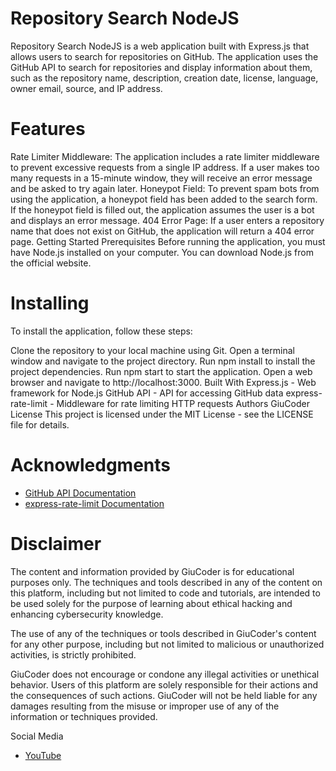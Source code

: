 # Repository Search NodeJS
Repository Search NodeJS is a web application built with Express.js that allows users to search for repositories on GitHub. The application uses the GitHub API to search for repositories and display information about them, such as the repository name, description, creation date, license, language, owner email, source, and IP address.

# Features
Rate Limiter Middleware: The application includes a rate limiter middleware to prevent excessive requests from a single IP address. If a user makes too many requests in a 15-minute window, they will receive an error message and be asked to try again later.
Honeypot Field: To prevent spam bots from using the application, a honeypot field has been added to the search form. If the honeypot field is filled out, the application assumes the user is a bot and displays an error message.
404 Error Page: If a user enters a repository name that does not exist on GitHub, the application will return a 404 error page.
Getting Started
Prerequisites
Before running the application, you must have Node.js installed on your computer. You can download Node.js from the official website.

# Installing
To install the application, follow these steps:

Clone the repository to your local machine using Git.
Open a terminal window and navigate to the project directory.
Run npm install to install the project dependencies.
Run npm start to start the application.
Open a web browser and navigate to http://localhost:3000.
Built With
Express.js - Web framework for Node.js
GitHub API - API for accessing GitHub data
express-rate-limit - Middleware for rate limiting HTTP requests
Authors
GiuCoder
License
This project is licensed under the MIT License - see the LICENSE file for details.

# Acknowledgments
- [GitHub API Documentation](https://docs.github.com/en/rest?apiVersion=2022-11-28)
- [express-rate-limit Documentation](https://www.npmjs.com/package/express-rate-limit)
# Disclaimer
The content and information provided by GiuCoder is for educational purposes only. The techniques and tools described in any of the content on this platform, including but not limited to code and tutorials, are intended to be used solely for the purpose of learning about ethical hacking and enhancing cybersecurity knowledge.

The use of any of the techniques or tools described in GiuCoder's content for any other purpose, including but not limited to malicious or unauthorized activities, is strictly prohibited.

GiuCoder does not encourage or condone any illegal activities or unethical behavior. Users of this platform are solely responsible for their actions and the consequences of such actions. GiuCoder will not be held liable for any damages resulting from the misuse or improper use of any of the information or techniques provided.

Social Media
- [YouTube](https://www.youtube.com/channel/UCFH1zkg-QNOCk-c6mfUgCjA)
